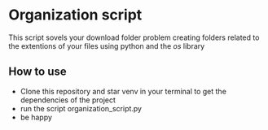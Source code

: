 # Organization script

This script sovels your download folder problem creating folders related to the extentions of your files using python and the *os* library


## How to use
- Clone this repository and star venv in your terminal to get the dependencies of the project
- run the script organization_script.py
- be happy


